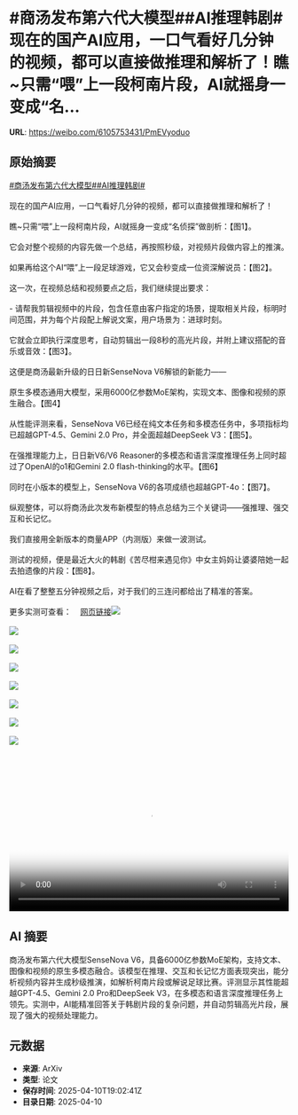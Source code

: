 # #商汤发布第六代大模型##AI推理韩剧# 现在的国产AI应用，一口气看好几分钟的视频，都可以直接做推理和解析了！瞧~只需“喂”上一段柯南片段，AI就摇身一变成“名...

**URL**: https://weibo.com/6105753431/PmEVyoduo

## 原始摘要

<a href="https://m.weibo.cn/search?containerid=231522type%3D1%26t%3D10%26q%3D%23%E5%95%86%E6%B1%A4%E5%8F%91%E5%B8%83%E7%AC%AC%E5%85%AD%E4%BB%A3%E5%A4%A7%E6%A8%A1%E5%9E%8B%23&amp;extparam=%23%E5%95%86%E6%B1%A4%E5%8F%91%E5%B8%83%E7%AC%AC%E5%85%AD%E4%BB%A3%E5%A4%A7%E6%A8%A1%E5%9E%8B%23" data-hide=""><span class="surl-text">#商汤发布第六代大模型#</span></a><a href="https://m.weibo.cn/search?containerid=231522type%3D1%26t%3D10%26q%3D%23AI%E6%8E%A8%E7%90%86%E9%9F%A9%E5%89%A7%23&amp;extparam=%23AI%E6%8E%A8%E7%90%86%E9%9F%A9%E5%89%A7%23" data-hide=""><span class="surl-text">#AI推理韩剧#</span></a> <br><br>现在的国产AI应用，一口气看好几分钟的视频，都可以直接做推理和解析了！<br><br>瞧~只需“喂”上一段柯南片段，AI就摇身一变成“名侦探”做剖析：【图1】。<br><br>它会对整个视频的内容先做一个总结，再按照秒级，对视频片段做内容上的推演。<br><br>如果再给这个AI“喂”上一段足球游戏，它又会秒变成一位资深解说员：【图2】。<br><br>这一次，在视频总结和视频要点之后，我们继续提出要求：<br><br>- 请帮我剪辑视频中的片段，包含任意由客户指定的场景，提取相关片段，标明时间范围，并为每个片段配上解说文案，用户场景为：进球时刻。<br><br>它就会立即执行深度思考，自动剪辑出一段8秒的高光片段，并附上建议搭配的音乐或音效：【图3】。<br><br>这便是商汤最新升级的日日新SenseNova V6解锁的新能力——<br><br>原生多模态通用大模型，采用6000亿参数MoE架构，实现文本、图像和视频的原生融合。【图4】<br><br>从性能评测来看，SenseNova V6已经在纯文本任务和多模态任务中，多项指标均已超越GPT-4.5、Gemini 2.0 Pro，并全面超越DeepSeek V3：【图5】。<br><br>在强推理能力上，日日新V6/V6 Reasoner的多模态和语言深度推理任务上同时超过了OpenAI的o1和Gemini 2.0 flash-thinking的水平。【图6】<br><br>同时在小版本的模型上，SenseNova V6的各项成绩也超越GPT-4o：【图7】。<br><br>纵观整体，可以将商汤此次发布新模型的特点总结为三个关键词——强推理、强交互和长记忆。<br><br>我们直接用全新版本的商量APP（内测版）来做一波测试。<br><br>测试的视频，便是最近大火的韩剧《苦尽柑来遇见你》中女主妈妈让婆婆陪她一起去拍遗像的片段：【图8】。<br><br>AI在看了整整五分钟视频之后，对于我们的三连问都给出了精准的答案。<br><br>更多实测可查看：<a href="https://weibo.cn/sinaurl?u=https%3A%2F%2Fmp.weixin.qq.com%2Fs%2FJIsEmAk1T16YcYpXAOrJHw" data-hide=""><span class="url-icon"><img style="width: 1rem;height: 1rem" src="https://h5.sinaimg.cn/upload/2015/09/25/3/timeline_card_small_web_default.png" referrerpolicy="no-referrer"></span><span class="surl-text">网页链接</span></a><img style="" src="https://tvax2.sinaimg.cn/large/006Fd7o3ly1i0c2fezawpj30zk0k0abe.jpg" referrerpolicy="no-referrer"><br><br><img style="" src="https://tvax3.sinaimg.cn/large/006Fd7o3ly1i0c2fg4ue6j31hc0u0wgu.jpg" referrerpolicy="no-referrer"><br><br><img style="" src="https://tvax2.sinaimg.cn/large/006Fd7o3gy1i0c2cevevbj30u00fln4m.jpg" referrerpolicy="no-referrer"><br><br><img style="" src="https://tvax4.sinaimg.cn/large/006Fd7o3gy1i0c2cn0kk4j30u00byn2x.jpg" referrerpolicy="no-referrer"><br><br><img style="" src="https://tvax4.sinaimg.cn/large/006Fd7o3gy1i0c2cusxb8j30u00bzgtd.jpg" referrerpolicy="no-referrer"><br><br><img style="" src="https://tvax4.sinaimg.cn/large/006Fd7o3gy1i0c2d333nkj30u009j78x.jpg" referrerpolicy="no-referrer"><br><br><img style="" src="https://tvax1.sinaimg.cn/large/006Fd7o3gy1i0c2ddsa6qj31180u6h2q.jpg" referrerpolicy="no-referrer"><br><br><img style="" src="https://tvax4.sinaimg.cn/large/006Fd7o3ly1i0c2fh7d62j31ji0u0wgp.jpg" referrerpolicy="no-referrer"><br><br><br clear="both"><div style="clear: both"></div><video controls="controls" poster="https://tvax3.sinaimg.cn/orj480/006Fd7o3ly1i0c2fek455j30zk0k0abe.jpg" style="width: 100%"><source src="https://f.video.weibocdn.com/o0/vT0F26Rmlx08nn0zcfWg01041200lq2Q0E010.mp4?label=mp4_720p&amp;template=1280x720.25.0&amp;ori=0&amp;ps=1CwnkDw1GXwCQx&amp;Expires=1744315291&amp;ssig=KDQz3afzmS&amp;KID=unistore,video"><source src="https://f.video.weibocdn.com/o0/OaRsi4JQlx08nn0ynsnu01041200aKr50E010.mp4?label=mp4_hd&amp;template=852x480.25.0&amp;ori=0&amp;ps=1CwnkDw1GXwCQx&amp;Expires=1744315291&amp;ssig=1K%2F%2BsHvO3j&amp;KID=unistore,video"><source src="https://f.video.weibocdn.com/o0/m30gvyQClx08nn0z08Y8010412006xj80E010.mp4?label=mp4_ld&amp;template=640x360.25.0&amp;ori=0&amp;ps=1CwnkDw1GXwCQx&amp;Expires=1744315291&amp;ssig=4upk1NHrs8&amp;KID=unistore,video"><p>视频无法显示，请前往<a href="https://video.weibo.com/show?fid=1034%3A5154004288602171" target="_blank" rel="noopener noreferrer">微博视频</a>观看。</p></video>

## AI 摘要

商汤发布第六代大模型SenseNova V6，具备6000亿参数MoE架构，支持文本、图像和视频的原生多模态融合。该模型在推理、交互和长记忆方面表现突出，能分析视频内容并生成秒级推演，如解析柯南片段或解说足球比赛。评测显示其性能超越GPT-4.5、Gemini 2.0 Pro和DeepSeek V3，在多模态和语言深度推理任务上领先。实测中，AI能精准回答关于韩剧片段的复杂问题，并自动剪辑高光片段，展现了强大的视频处理能力。

## 元数据

- **来源**: ArXiv
- **类型**: 论文
- **保存时间**: 2025-04-10T19:02:41Z
- **目录日期**: 2025-04-10
